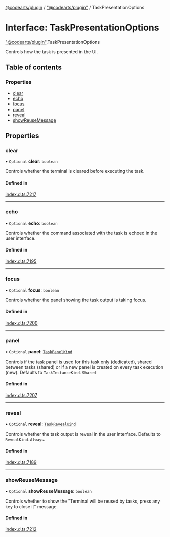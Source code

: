 [@codearts/plugin](../README.md) / ["@codearts/plugin"](../modules/_codearts_plugin_.md) / TaskPresentationOptions

# Interface: TaskPresentationOptions

["@codearts/plugin"](../modules/_codearts_plugin_.md).TaskPresentationOptions

Controls how the task is presented in the UI.

## Table of contents

### Properties

- [clear](codearts_plugin_.TaskPresentationOptions.md#clear)
- [echo](codearts_plugin_.TaskPresentationOptions.md#echo)
- [focus](codearts_plugin_.TaskPresentationOptions.md#focus)
- [panel](codearts_plugin_.TaskPresentationOptions.md#panel)
- [reveal](codearts_plugin_.TaskPresentationOptions.md#reveal)
- [showReuseMessage](codearts_plugin_.TaskPresentationOptions.md#showreusemessage)

## Properties

### clear

• `Optional` **clear**: `boolean`

Controls whether the terminal is cleared before executing the task.

#### Defined in

[index.d.ts:7217](https://github.com/shuyaqian/cloudide-plugin-api/blob/5b69219/index.d.ts#L7217)

___

### echo

• `Optional` **echo**: `boolean`

Controls whether the command associated with the task is echoed
in the user interface.

#### Defined in

[index.d.ts:7195](https://github.com/shuyaqian/cloudide-plugin-api/blob/5b69219/index.d.ts#L7195)

___

### focus

• `Optional` **focus**: `boolean`

Controls whether the panel showing the task output is taking focus.

#### Defined in

[index.d.ts:7200](https://github.com/shuyaqian/cloudide-plugin-api/blob/5b69219/index.d.ts#L7200)

___

### panel

• `Optional` **panel**: [`TaskPanelKind`](../enums/codearts_plugin_.TaskPanelKind.md)

Controls if the task panel is used for this task only (dedicated),
shared between tasks (shared) or if a new panel is created on
every task execution (new). Defaults to `TaskInstanceKind.Shared`

#### Defined in

[index.d.ts:7207](https://github.com/shuyaqian/cloudide-plugin-api/blob/5b69219/index.d.ts#L7207)

___

### reveal

• `Optional` **reveal**: [`TaskRevealKind`](../enums/codearts_plugin_.TaskRevealKind.md)

Controls whether the task output is reveal in the user interface.
Defaults to `RevealKind.Always`.

#### Defined in

[index.d.ts:7189](https://github.com/shuyaqian/cloudide-plugin-api/blob/5b69219/index.d.ts#L7189)

___

### showReuseMessage

• `Optional` **showReuseMessage**: `boolean`

Controls whether to show the "Terminal will be reused by tasks, press any key to close it" message.

#### Defined in

[index.d.ts:7212](https://github.com/shuyaqian/cloudide-plugin-api/blob/5b69219/index.d.ts#L7212)
